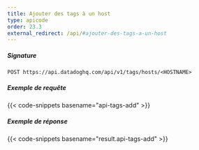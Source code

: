 ```yaml
---
title: Ajouter des tags à un host
type: apicode
order: 23.3
external_redirect: /api/#ajouter-des-tags-a-un-host
---
```


##### Signature
`POST https://api.datadoghq.com/api/v1/tags/hosts/<HOSTNAME>`
##### Exemple de requête
{{< code-snippets basename="api-tags-add" >}}
##### Exemple de réponse
{{< code-snippets basename="result.api-tags-add" >}}

